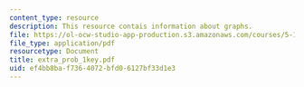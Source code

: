 ```yaml
---
content_type: resource
description: This resource contais information about graphs.
file: https://ol-ocw-studio-app-production.s3.amazonaws.com/courses/5-13-organic-chemistry-ii-fall-2006/ef4bb8baf7364072bfd06127bf33d1e3_extra_prob_1key.pdf
file_type: application/pdf
resourcetype: Document
title: extra_prob_1key.pdf
uid: ef4bb8ba-f736-4072-bfd0-6127bf33d1e3
---
```

